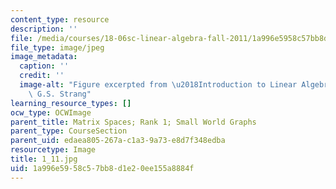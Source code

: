 ```yaml
---
content_type: resource
description: ''
file: /media/courses/18-06sc-linear-algebra-fall-2011/1a996e5958c57bb8d1e20ee155a8884f_1_11.jpg
file_type: image/jpeg
image_metadata:
  caption: ''
  credit: ''
  image-alt: "Figure excerpted from \u2018Introduction to Linear Algebra\u2019 by\
    \ G.S. Strang"
learning_resource_types: []
ocw_type: OCWImage
parent_title: Matrix Spaces; Rank 1; Small World Graphs
parent_type: CourseSection
parent_uid: edaea805-267a-c1a3-9a73-e8d7f348edba
resourcetype: Image
title: 1_11.jpg
uid: 1a996e59-58c5-7bb8-d1e2-0ee155a8884f
---
```


